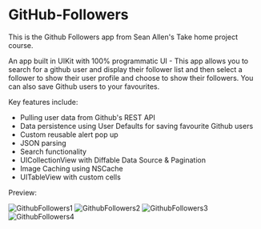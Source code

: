 # GitHub-Followers

This is the Github Followers app from Sean Allen's Take home project course. 

An app built in UIKit with 100% programmatic UI - This app allows you to search for a github user and display their follower list and then select a follower to show their user profile and choose to show their followers. You can also save Github users to your favourites.

Key features include:
  - Pulling user data from Github's REST API
  - Data persistence using User Defaults for saving favourite Github users
  - Custom reusable alert pop up
  - JSON parsing
  - Search functionality
  - UICollectionView with Diffable Data Source & Pagination
  - Image Caching using NSCache
  - UITableView with custom cells
  
  Preview:
  
![GithubFollowers1](https://user-images.githubusercontent.com/89655771/190913865-05916f87-b832-4f96-9aa2-11be7802b7aa.png)
![GithubFollowers2](https://user-images.githubusercontent.com/89655771/190913797-3c9ba0d0-d3f3-4083-9824-8c938c9a5216.png)
![GithubFollowers3](https://user-images.githubusercontent.com/89655771/190913798-1cc8c111-0fd7-4e90-9e0b-961e10920dfc.png)
![GithubFollowers4](https://user-images.githubusercontent.com/89655771/190913799-cae8f27b-29b0-4eb5-a1be-34496b61eac9.png)
